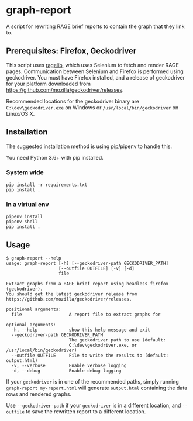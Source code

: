 # graph-report

A script for rewriting RAGE brief reports to contain the graph that they link to. 

## Prerequisites: Firefox, Geckodriver
This script uses [ragelib](https://github.com/mcintyre94/ragelib), which uses Selenium to fetch and render RAGE pages. Communication between Selenium and Firefox is performed using geckodriver. You must have Firefox installed, and a release of geckodriver for your platform downloaded from https://github.com/mozilla/geckodriver/releases.

Recommended locations for the geckodriver binary are `C:\dev\geckodriver.exe` on Windows or `/usr/local/bin/geckodriver` on Linux/OS X.

## Installation
The suggested installation method is using pip/pipenv to handle this.

You need Python 3.6+ with pip installed.

### System wide
```
pip install -r requirements.txt
pip install .
```

### In a virtual env
```
pipenv install
pipenv shell
pip install .
```

## Usage
```
$ graph-report --help
usage: graph-report [-h] [--geckodriver-path GECKODRIVER_PATH]
                    [--outfile OUTFILE] [-v] [-d]
                    file

Extract graphs from a RAGE brief report using headless firefox (geckodriver).
You should get the latest geckodriver release from
https://github.com/mozilla/geckodriver/releases.

positional arguments:
  file                  A report file to extract graphs for

optional arguments:
  -h, --help            show this help message and exit
  --geckodriver-path GECKODRIVER_PATH
                        The geckodriver path to use (default:
                        C:\dev\geckodriver.exe, or /usr/local/bin/geckodriver)
  --outfile OUTFILE     File to write the results to (default: output.html)
  -v, --verbose         Enable verbose logging
  -d, --debug           Enable debug logging
```

If your `geckodriver` is in one of the recommended paths, simply running `graph-report my-report.html` will generate `output.html` containing the data rows and rendered graphs.

Use `--geckodriver-path` if your `geckodriver` is in a different location, and `--outfile` to save the rewritten report to a different location.
